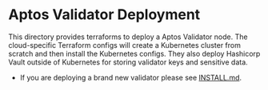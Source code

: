 Aptos Validator Deployment
=========================

This directory provides terraforms to deploy a Aptos Validator node. The cloud-specific Terraform configs will
create a Kubernetes cluster from scratch and then install the Kubernetes configs. They also deploy Hashicorp
Vault outside of Kubernetes for storing validator keys and sensitive data.

* If you are deploying a brand new validator please see [INSTALL.md][].


[INSTALL.md]: INSTALL.md
